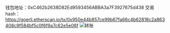 钱包地址：0xC462b2638D82Ed9593456ABBA3a7F3927675d438
交易hash：https://goerli.etherscan.io/tx/0x950e44b857ce99b67fa66c4b62818c2a863408c9f584bf5c0f6f9a7c62e5e06f
![转账](https://user-images.githubusercontent.com/126786904/223454291-958b7ac2-ed8f-4b47-ab4a-c9f859acfd4a.png)
